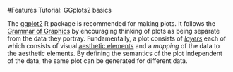 #Features Tutorial: GGplots2 basics

The [ggplot2](http://had.co.nz/ggplot2/) R package is recommended for making plots. It follows the [Grammar of Graphics](http://www.springer.com/statistics/computanional+statistics/book/978-0-387-24544-7) by encouraging thinking of plots as being separate from the data they portray. Fundamentally, a plot consists of [*layers*](http://had.co.nz/ggplot2/layer.html) each of which consists of visual [aesthetic elements](http://had.co.nz/ggplot2/geom_.html) and a *mapping* of the data to the aesthetic elements. By defining the semantics of the plot independent of the data, the same plot can be generated for different data.
